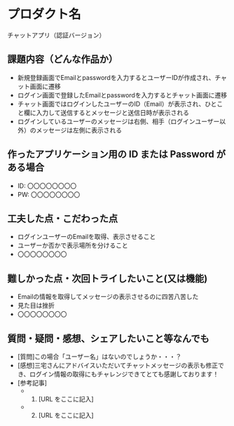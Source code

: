 # プロダクト名
チャットアプリ（認証バージョン）

## 課題内容（どんな作品か）

- 新規登録画面でEmailとpasswordを入力するとユーザーIDが作成され、チャット画面に遷移
- ログイン画面で登録したEmailとpasswordを入力するとチャット画面に遷移
- チャット画面ではログインしたユーザーのID（Email）が表示され、ひとこと欄に入力して送信するとメッセージと送信日時が表示される
- ログインしているユーザーのメッセージは右側、相手（ログインユーザー以外）のメッセージは左側に表示される

## 作ったアプリケーション用の ID または Password がある場合

- ID: 〇〇〇〇〇〇〇〇
- PW: 〇〇〇〇〇〇〇〇

## 工夫した点・こだわった点

- ログインユーザーのEmailを取得、表示させること
- ユーザーか否かで表示場所を分けること
- 〇〇〇〇〇〇〇〇

## 難しかった点・次回トライしたいこと(又は機能)

- Emailの情報を取得してメッセージの表示させるのに四苦八苦した
- 見た目は挫折
- 〇〇〇〇〇〇〇〇

## 質問・疑問・感想、シェアしたいこと等なんでも

- [質問]この場合「ユーザー名」はないのでしょうか・・・？
- [感想]三宅さんにアドバイスいただいてチャットメッセージの表示も修正でき、ログイン情報の取得にもチャレンジできてとても感謝しております！
- [参考記事]
  - 1. [URL をここに記入]
  - 2. [URL をここに記入]

